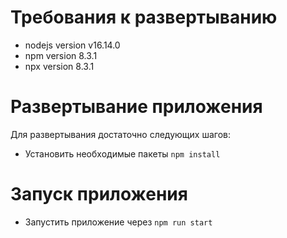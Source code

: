 # Требования к развертыванию

* nodejs version v16.14.0
* npm version 8.3.1
* npx version 8.3.1

# Развертывание приложения

Для развертывания достаточно следующих шагов: 

* Установить необходимые пакеты `npm install`

# Запуск приложения

* Запустить приложение через `npm run start`